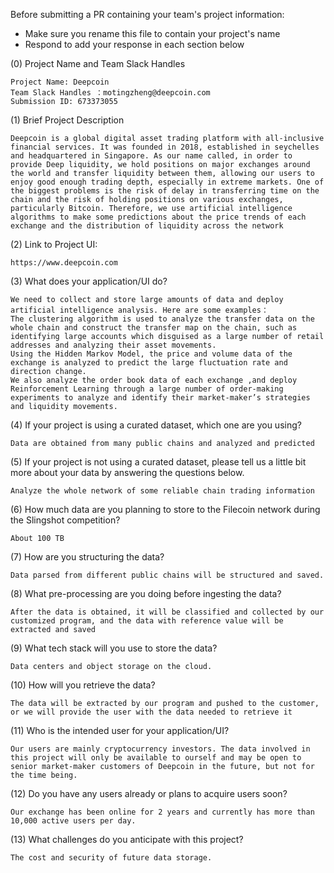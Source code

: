 Before submitting a PR containing your team's project information:
- Make sure you rename this file to contain your project's name
- Respond to add your response in each section below

(0) Project Name and Team Slack Handles

	Project Name: Deepcoin
	Team Slack Handles ：motingzheng@deepcoin.com
	Submission ID: 673373055
	
(1) Brief Project Description

    Deepcoin is a global digital asset trading platform with all-inclusive financial services. It was founded in 2018, established in seychelles and headquartered in Singapore. As our name called, in order to provide Deep liquidity, we hold positions on major exchanges around the world and transfer liquidity between them, allowing our users to enjoy good enough trading depth, especially in extreme markets. One of the biggest problems is the risk of delay in transferring time on the chain and the risk of holding positions on various exchanges, particularly Bitcoin. Therefore, we use artificial intelligence algorithms to make some predictions about the price trends of each exchange and the distribution of liquidity across the network

(2) Link to Project UI:

    https://www.deepcoin.com 
	
(3) What does your application/UI do?

	We need to collect and store large amounts of data and deploy artificial intelligence analysis. Here are some examples：
	The clustering algorithm is used to analyze the transfer data on the whole chain and construct the transfer map on the chain, such as identifying large accounts which disguised as a large number of retail addresses and analyzing their asset movements. 
	Using the Hidden Markov Model, the price and volume data of the exchange is analyzed to predict the large fluctuation rate and direction change. 
	We also analyze the order book data of each exchange ,and deploy  Reinforcement Learning through a large number of order-making experiments to analyze and identify their market-maker’s strategies and liquidity movements.

(4) If your project is using a curated dataset, which one are you using?

	Data are obtained from many public chains and analyzed and predicted

(5) If your project is not using a curated dataset, please tell us a little bit more about your data by answering the questions below.

	Analyze the whole network of some reliable chain trading information

(6) How much data are you planning to store to the Filecoin network during the Slingshot competition?

    About 100 TB
	
(7) How are you structuring the data?

	Data parsed from different public chains will be structured and saved.
	
(8) What pre-processing are you doing before ingesting the data?

	After the data is obtained, it will be classified and collected by our customized program, and the data with reference value will be extracted and saved

(9) What tech stack will you use to store the data?

	Data centers and object storage on the cloud.

(10) How will you retrieve the data?

	The data will be extracted by our program and pushed to the customer, or we will provide the user with the data needed to retrieve it

(11) Who is the intended user for your application/UI?

	Our users are mainly cryptocurrency investors. The data involved in this project will only be available to ourself and may be open to senior market-maker customers of Deepcoin in the future, but not for the time being.

(12) Do you have any users already or plans to acquire users soon?

	Our exchange has been online for 2 years and currently has more than 10,000 active users per day.

(13) What challenges do you anticipate with this project?

	The cost and security of future data storage.